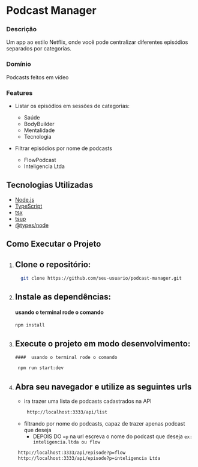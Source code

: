 # Podcast Manager

### Descrição
Um app ao estilo Netflix, onde você pode centralizar diferentes episódios separados por categorias.

### Domínio 
Podcasts feitos em vídeo

### Features 
- Listar os episódios em sessões de categorias:
  - Saúde
  - BodyBuilder
  - Mentalidade
  - Tecnologia
  
- Filtrar episódios por nome de podcasts
  - FlowPodcast
  - Inteligencia Ltda

## Tecnologias Utilizadas

- [Node.js](https://nodejs.org/)
- [TypeScript](https://www.typescriptlang.org/)
- [tsx](https://github.com/esbuild-kit/tsx)
- [tsup](https://tsup.egoist.dev/)
- [@types/node](https://www.npmjs.com/package/@types/node)

## Como Executar o Projeto

1. ## Clone o repositório: ##
   ```bash
     git clone https://github.com/seu-usuario/podcast-manager.git
  2. ## **Instale as dependências:**
     ####  usando o terminal rode o comando 
      ```bash
      npm install
3. ## Execute o projeto em modo desenvolvimento: ##
       ####  usando o terminal rode o comando
     ```bash
      npm run start:dev
4. ## Abra seu navegador e utilize as seguintes urls
    - ira trazer uma lista de podcasts cadastrados na API
      ```bash
       http://localhost:3333/api/list
    - filtrando por nome do podcasts, capaz de trazer apenas podcast que deseja
      - DEPOIS DO ``=p`` na url escreva o nome do podcast que deseja `` ex: inteligencia.ltda ou flow ``
     
    ```bash
     http://localhost:3333/api/episode?p=flow
     http://localhost:3333/api/episode?p=inteligencia Ltda

